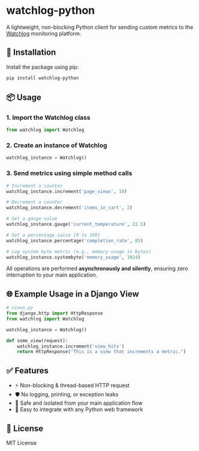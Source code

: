 # watchlog-python

A lightweight, non-blocking Python client for sending custom metrics to the [Watchlog](https://watchlog.io/) monitoring platform.

## 🚀 Installation

Install the package using pip:

```bash
pip install watchlog-python
```

## 📦 Usage

### 1. Import the Watchlog class

```python
from watchlog import Watchlog
```

### 2. Create an instance of Watchlog

```python
watchlog_instance = Watchlog()
```

### 3. Send metrics using simple method calls

```python
# Increment a counter
watchlog_instance.increment('page_views', 10)

# Decrement a counter
watchlog_instance.decrement('items_in_cart', 2)

# Set a gauge value
watchlog_instance.gauge('current_temperature', 22.5)

# Set a percentage value (0 to 100)
watchlog_instance.percentage('completion_rate', 85)

# Log system byte metric (e.g., memory usage in bytes)
watchlog_instance.systembyte('memory_usage', 1024)
```

All operations are performed **asynchronously and silently**, ensuring zero interruption to your main application.

## 🌐 Example Usage in a Django View

```python
# views.py
from django.http import HttpResponse
from watchlog import Watchlog

watchlog_instance = Watchlog()

def some_view(request):
    watchlog_instance.increment('view_hits')
    return HttpResponse("This is a view that increments a metric.")
```

## ✅ Features

- ⚡️ Non-blocking & thread-based HTTP request
- 🛡️ No logging, printing, or exception leaks
- 🔐 Safe and isolated from your main application flow
- 🧩 Easy to integrate with any Python web framework

## 📄 License

MIT License